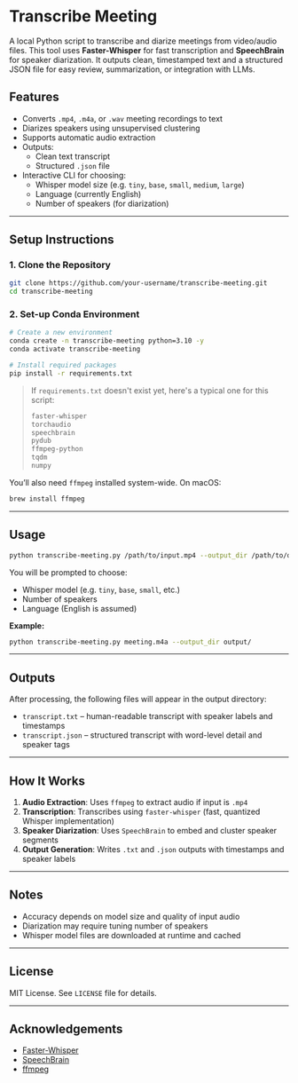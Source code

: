 # Transcribe Meeting

A local Python script to transcribe and diarize meetings from video/audio files. This tool uses **Faster-Whisper** for fast transcription and **SpeechBrain** for speaker diarization. It outputs clean, timestamped text and a structured JSON file for easy review, summarization, or integration with LLMs.

## Features

- Converts `.mp4`, `.m4a`, or `.wav` meeting recordings to text
- Diarizes speakers using unsupervised clustering
- Supports automatic audio extraction
- Outputs:
  - Clean text transcript
  - Structured `.json` file
- Interactive CLI for choosing:
  - Whisper model size (e.g. `tiny`, `base`, `small`, `medium`, `large`)
  - Language (currently English)
  - Number of speakers (for diarization)

---

## Setup Instructions

### 1. Clone the Repository

```bash
git clone https://github.com/your-username/transcribe-meeting.git
cd transcribe-meeting
```

### 2. Set-up Conda Environment

```bash
# Create a new environment
conda create -n transcribe-meeting python=3.10 -y
conda activate transcribe-meeting

# Install required packages
pip install -r requirements.txt
```

> If `requirements.txt` doesn't exist yet, here's a typical one for this script:
> ```txt
> faster-whisper
> torchaudio
> speechbrain
> pydub
> ffmpeg-python
> tqdm
> numpy
> ```

You’ll also need `ffmpeg` installed system-wide. On macOS:

```bash
brew install ffmpeg
```

---

## Usage

```bash
python transcribe-meeting.py /path/to/input.mp4 --output_dir /path/to/output
```

You will be prompted to choose:
- Whisper model (e.g. `tiny`, `base`, `small`, etc.)
- Number of speakers
- Language (English is assumed)

**Example:**
```bash
python transcribe-meeting.py meeting.m4a --output_dir output/
```

---

## Outputs

After processing, the following files will appear in the output directory:

- `transcript.txt` – human-readable transcript with speaker labels and timestamps
- `transcript.json` – structured transcript with word-level detail and speaker tags

---

## How It Works

1. **Audio Extraction**: Uses `ffmpeg` to extract audio if input is `.mp4`
2. **Transcription**: Transcribes using `faster-whisper` (fast, quantized Whisper implementation)
3. **Speaker Diarization**: Uses `SpeechBrain` to embed and cluster speaker segments
4. **Output Generation**: Writes `.txt` and `.json` outputs with timestamps and speaker labels

---

## Notes

- Accuracy depends on model size and quality of input audio
- Diarization may require tuning number of speakers
- Whisper model files are downloaded at runtime and cached

---

## License

MIT License. See `LICENSE` file for details.

---

## Acknowledgements

- [Faster-Whisper](https://github.com/guillaumekln/faster-whisper)
- [SpeechBrain](https://speechbrain.readthedocs.io/)
- [ffmpeg](https://ffmpeg.org/)

